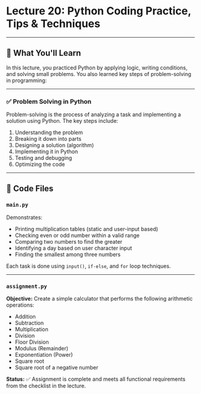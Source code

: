 # Lecture 20: Python Coding Practice, Tips & Techniques

---

## 🔹 What You'll Learn

In this lecture, you practiced Python by applying logic, writing conditions, and solving small problems. You also learned key steps of problem-solving in programming:

---

### ✅ **Problem Solving in Python**

Problem-solving is the process of analyzing a task and implementing a solution using Python. The key steps include:

1. Understanding the problem
2. Breaking it down into parts
3. Designing a solution (algorithm)
4. Implementing it in Python
5. Testing and debugging
6. Optimizing the code

---

## 📁 Code Files

### `main.py`

Demonstrates:

* Printing multiplication tables (static and user-input based)
* Checking even or odd number within a valid range
* Comparing two numbers to find the greater
* Identifying a day based on user character input
* Finding the smallest among three numbers

Each task is done using `input()`, `if-else`, and `for` loop techniques.

---

### `assignment.py`

**Objective:**
Create a simple calculator that performs the following arithmetic operations:

* Addition
* Subtraction
* Multiplication
* Division
* Floor Division
* Modulus (Remainder)
* Exponentiation (Power)
* Square root
* Square root of a negative number

**Status:** ✅ Assignment is complete and meets all functional requirements from the checklist in the lecture.

